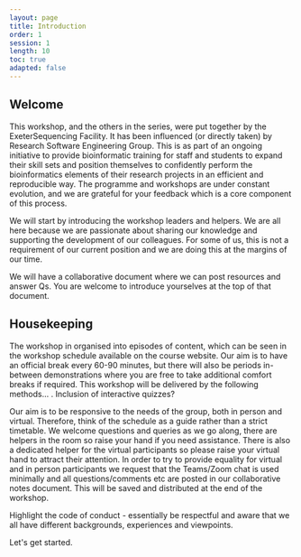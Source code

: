 ```yaml
---
layout: page
title: Introduction
order: 1
session: 1
length: 10
toc: true
adapted: false
---
```


## Welcome

This workshop, and the others in the series, were put together by the ExeterSequencing Facility. It has been influenced (or directly taken) by Research Software Engineering Group. This is as part of an ongoing initiative to provide bioinformatic training for staff and students to expand their skill sets and position themselves to confidently perform the bioinformatics elements of their research projects in an efficient and reproducible way. The programme and workshops are under constant evolution, and we are grateful for your feedback which is a core component of this process.

We will start by introducing the workshop leaders and helpers. We are all here because we are passionate about sharing our knowledge and supporting the development of our colleagues. For some of us, this is not a requirement of our current position and we are doing this at the margins of our time.

We will have a collaborative document where we can post resources and answer Qs. You are welcome to introduce yourselves at the top of that document.

## Housekeeping

The workshop in organised into episodes of content, which can be seen in the workshop schedule available on the course website. Our aim is to have an official break every 60-90 minutes, but there will also be periods in-between demonstrations where you are free to take additional comfort breaks if required.  This workshop will be delivered by the following methods... <live coding> <demonstrations and exercises>. Inclusion of interactive quizzes?


Our aim is to be responsive to the needs of the group, both in person and virtual. Therefore, think of the schedule as a guide rather than a strict timetable. We welcome questions and queries as we go along, there are helpers in the room so raise your hand if you need assistance. There is also a dedicated helper for the virtual participants so please raise your virtual hand to attract their attention. In order to try to provide equality for virtual and in person participants we request that the Teams/Zoom chat is used minimally and all questions/comments etc are posted in our collaborative notes document. This will be saved and distributed at the end of the workshop.  

Highlight the code of conduct - essentially be respectful and aware that we all have different backgrounds, experiences and viewpoints.

Let's get started.
